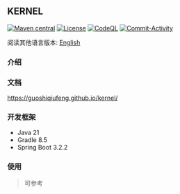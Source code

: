## KERNEL

[![Maven central](https://img.shields.io/maven-central/v/io.github.guoshiqiufeng/kernel.svg?style=flat-square)](https://search.maven.org/search?q=g:io.github.guoshiqiufeng%20AND%20a:kernel)
[![License](https://img.shields.io/:license-apache-brightgreen.svg?style=flat-square)](http://www.apache.org/licenses/LICENSE-2.0.html)
[![CodeQL](https://github.com/guoshiqiufeng/kernel/actions/workflows/codeql.yml/badge.svg)](https://github.com/guoshiqiufeng/kernel/actions/workflows/codeql.yml)
[![Commit-Activity](https://img.shields.io/github/commit-activity/m/guoshiqiufeng/kernel)](https://github.com/guoshiqiufeng/kernel/graphs/commit-activity)

阅读其他语言版本: [English](README.md)

### 介绍

### 文档

https://guoshiqiufeng.github.io/kernel/

### 开发框架

- Java 21
- Gradle 8.5
- Spring Boot 3.2.2

### 使用

> 可参考  
